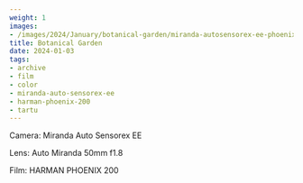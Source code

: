 ```yaml
---
weight: 1
images:
- /images/2024/January/botanical-garden/miranda-autosensorex-ee-phoenix-200/R1-00349-036A.jpg
title: Botanical Garden
date: 2024-01-03
tags:
- archive
- film
- color
- miranda-auto-sensorex-ee
- harman-phoenix-200
- tartu
---
```


Camera: Miranda Auto Sensorex EE

Lens: Auto Miranda 50mm f1.8

Film: HARMAN PHOENIX 200